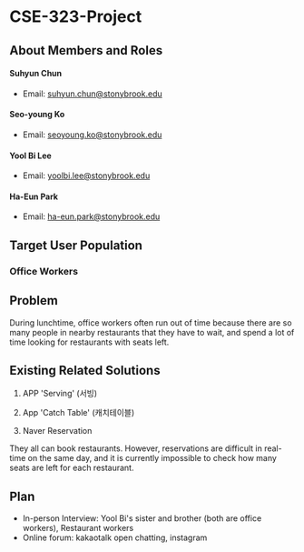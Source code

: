 # CSE-323-Project

## About Members and Roles

#### Suhyun Chun
* Email: suhyun.chun@stonybrook.edu

#### Seo-young Ko 
* Email: seoyoung.ko@stonybrook.edu

#### Yool Bi Lee 
* Email: yoolbi.lee@stonybrook.edu

#### Ha-Eun Park
* Email: ha-eun.park@stonybrook.edu

## Target User Population

### Office Workers

## Problem
During lunchtime, office workers often run out of time because there are so many people in nearby restaurants that they have to wait, and spend a lot of time looking for restaurants with seats left.

## Existing Related Solutions

1. APP 'Serving' (서빙) 

2. App 'Catch Table' (캐치테이블)

3. Naver Reservation

They all can book restaurants. However, reservations are difficult in real-time on the same day, and it is currently impossible to check how many seats are left for each restaurant.

## Plan

- In-person Interview: Yool Bi's sister and brother (both are office workers), Restaurant workers
- Online forum: kakaotalk open chatting, instagram

